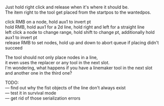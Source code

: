 Just hold right click and release when it's where it should be.  
The item right to the tool get placed from the startpos to the wantedpos.

click RMB on a node, hold aux1 to invert pt  
hold RMB, hold aux1 for a 2d line, hold right and left for a straight line  
left click a node to change range, hold shift to change pt, additionally hold aux1 to invert pt  
release RMB to set nodes, hold up and down to abort queue if placing didn't succeed

The tool should not only place nodes in a line,  
it even uses the replacer or any tool in the next slot.  
I'm wondering, what happens if you have a linemaker tool in the next slot and another one in the third one?

TODO:  
— find out why the fist objects of the line don't always exist  
— test it in survival mode  
— get rid of those serialization errors
